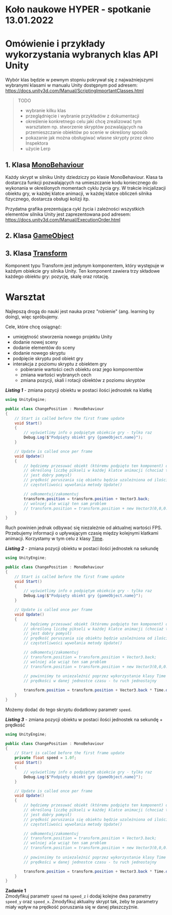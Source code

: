 # Koło naukowe HYPER - spotkanie 13.01.2022
# Omówienie i przykłady wykorzystania wybranych klas API Unity

Wybór klas będzie w pewnym stopniu pokrywał się z najważniejszymi wybranymi klasami w manualu Unity dostępnym pod adresem: https://docs.unity3d.com/Manual/ScriptingImportantClasses.html


> TODO
> * wybranie kilku klas
> * przeglądnięcie i wybranie przykładów z dokumentacji
> * określenie konkretnego celu jaki chcę zrealizować tym warsztatem np. stworzenie skryptów pozwalających na przemieszczanie obiektów po scenie w określony sposób
> * pokazanie jak można obsługiwać własne skrypty przez okno Inspektora
> * użycie Lerp

## 1. Klasa [MonoBehaviour](https://docs.unity3d.com/ScriptReference/MonoBehaviour.html)

Każdy skrypt w silniku Unity dziedziczy po klasie MonoBehaviour. Klasa ta dostarcza funkcji pozwalających na umieszczanie kodu koniecznego do wykonania w określonych momentach cyklu życia gry. W trakcie inicjalizacji obiektu gry, w każdej klatce animacji, w każdej klatce obliczeń silnika fizycznego, dostarcza obsługi kolizji itp.

Przydatna grafika prezentująca cykl życia i zależności wszystkich elementów silnika Unity jest zaprezentowana pod adresem: https://docs.unity3d.com/Manual/ExecutionOrder.html

## 2. Klasa [GameObject](https://docs.unity3d.com/ScriptReference/GameObject.html)


## 3. Klasa [Transform](https://docs.unity3d.com/ScriptReference/Transform.html)

Komponent typu Transform jest jedynym komponentem, który występuje w każdym obiekcie gry silnika Unity. Ten komponent zawiera trzy składowe każdego obiektu gry: pozycję, skalę oraz rotację.


# Warsztat

Najlepszą drogą do nauki jest nauka przez "robienie" (ang. learning by doing), więc spróbujemy.

Cele, które chcę osiągnąć:
* umiejętność stworzenia nowego projektu Unity
* dodanie nowej sceny
* dodanie elementów do sceny
* dodanie nowego skryptu
* podpięcie skryptu pod obiekt gry
* interakcja z poziomu skryptu z obiektem gry
  * pobieranie wartości cech obiektu oraz jego komponentów
  * zmiana wartości wybranych cech
  * zmiana pozycji, skali i rotacji obiektów z poziomu skryptów

**_Listing 1_** - zmiana pozycji obiektu w postaci ilości jednostek na klatkę
```csharp
using UnityEngine;

public class ChangePosition : MonoBehaviour
{
    // Start is called before the first frame update
    void Start()
    {
        // wyświetlimy info o podpiętym obiekcie gry - tylko raz
        Debug.Log($"Podpięty obiekt gry {gameObject.name}");
    }

    // Update is called once per frame
    void Update()
    {
        // będziemy przesuwać obiekt (któremu podpięto ten komponent) o
        // określoną liczbę pikseli w każdej klatce animacji (chociaż to nie
        // jest dobry pomysł)
        // prędkość poruszania się obiektu będzie uzależniona od ilości FPS czyli
        // częstotliwości wywołania metody Update()

        // odkomentuj/zakomentuj
        transform.position = transform.position + Vector3.back;
        // wolniej ale wciąż ten sam problem
        // transform.position = transform.position + new Vector3(0,0,0.001f);
    }
}
```
Ruch powinien jednak odbywać się niezależnie od aktualnej wartości FPS. Ptrzebujemy informacji o upływającym czasię między kolejnymi klatkami animacji. Korzystamy w tym celu z klasy [Time](https://docs.unity3d.com/Manual/TimeFrameManagement.html).


**_Listing 2_** - zmiana pozycji obiektu w postaci ilości jednostek na sekundę
```csharp
using UnityEngine;

public class ChangePosition : MonoBehaviour
{
    // Start is called before the first frame update
    void Start()
    {
        // wyświetlimy info o podpiętym obiekcie gry - tylko raz
        Debug.Log($"Podpięty obiekt gry {gameObject.name}");
    }

    // Update is called once per frame
    void Update()
    {
        // będziemy przesuwać obiekt (któremu podpięto ten komponent) o
        // określoną liczbę pikseli w każdej klatce animacji (chociaż to nie
        // jest dobry pomysł)
        // prędkość poruszania się obiektu będzie uzależniona od ilości FPS czyli
        // częstotliwości wywołania metody Update()

        // odkomentuj/zakomentuj
        // transform.position = transform.position + Vector3.back;
        // wolniej ale wciąż ten sam problem
        // transform.position = transform.position + new Vector3(0,0,0.001f);
        
        // powinniśmy to uniezależnić poprzez wykorzystanie klasy Time i określenie
        // prędkości w danej jednostce czasu - tu ruch jednostajny

        transform.position = transform.position + Vector3.back * Time.deltaTime;
    }
}
```

Możemy dodać do tego skryptu dodatkowy parametr `speed`.

**_Listing 3_** - zmiana pozycji obiektu w postaci ilości jednostek na sekundę + prędkość
```csharp
using UnityEngine;

public class ChangePosition : MonoBehaviour
{
    // Start is called before the first frame update
    private float speed = 1.0f;
    void Start()
    {
        // wyświetlimy info o podpiętym obiekcie gry - tylko raz
        Debug.Log($"Podpięty obiekt gry {gameObject.name}");
    }

    // Update is called once per frame
    void Update()
    {
        // będziemy przesuwać obiekt (któremu podpięto ten komponent) o
        // określoną liczbę pikseli w każdej klatce animacji (chociaż to nie
        // jest dobry pomysł)
        // prędkość poruszania się obiektu będzie uzależniona od ilości FPS czyli
        // częstotliwości wywołania metody Update()

        // odkomentuj/zakomentuj
        // transform.position = transform.position + Vector3.back;
        // wolniej ale wciąż ten sam problem
        // transform.position = transform.position + new Vector3(0,0,0.001f);
        
        // powinniśmy to uniezależnić poprzez wykorzystanie klasy Time i określenie
        // prędkości w danej jednostce czasu - tu ruch jednostajny

        transform.position = transform.position + Vector3.back * Time.deltaTime * speed;
    }
}
```

**Zadanie 1**  
Zmodyfikuj parametr `speed` na `speed_z` i dodaj kolejne dwa parametry `speed_y` oraz `speed_x`. Zmodyfikuj aktualny skrypt tak, żeby te parametry miały wpływ na prędkość poruszania się w danej płaszczyźnie.